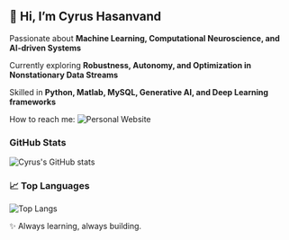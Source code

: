 ## 👋 Hi, I’m Cyrus Hasanvand 

Passionate about **Machine Learning, Computational Neuroscience, and AI-driven Systems**

Currently exploring **Robustness, Autonomy, and Optimization in Nonstationary Data Streams**

Skilled in **Python, Matlab, MySQL, Generative AI, and Deep Learning frameworks** 

How to reach me: ![Personal Website](https://cyrushasanvand.github.io/)

### GitHub Stats
![Cyrus's GitHub stats](https://github-readme-stats.vercel.app/api?username=CyrusHasanvand&show_icons=true&theme=radical)

### 📈 Top Languages
![Top Langs](https://github-readme-stats.vercel.app/api/top-langs/?username=CyrusHasanvand&layout=compact)


✨ Always learning, always building.
